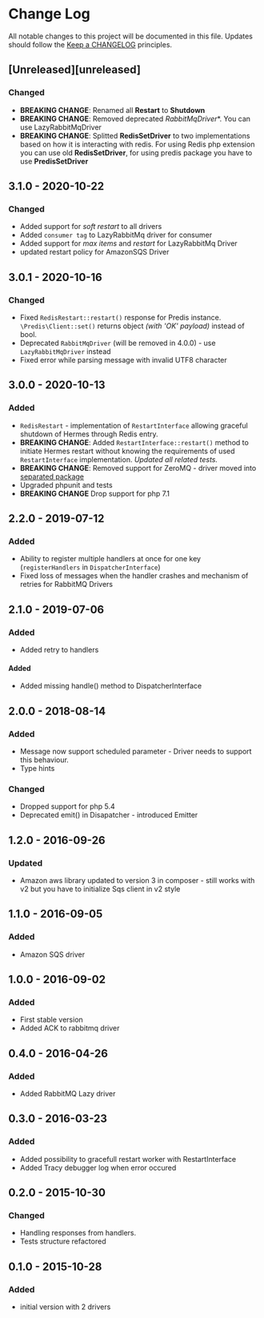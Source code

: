 # Change Log
All notable changes to this project will be documented in this file.
Updates should follow the [Keep a CHANGELOG](http://keepachangelog.com/) principles.

## [Unreleased][unreleased]

### Changed

* **BREAKING CHANGE**: Renamed all **Restart** to **Shutdown**
* **BREAKING CHANGE**: Removed deprecated *RabbitMqDriver**. You can use LazyRabbitMqDriver
* **BREAKING CHANGE**: Splitted **RedisSetDriver** to two implementations based on how it is interacting with redis. For using Redis php extension you can use old **RedisSetDriver**, for using predis package you have to use **PredisSetDriver**

## 3.1.0 - 2020-10-22

### Changed

* Added support for *soft restart* to all drivers
* Added `consumer tag` to LazyRabbitMq driver for consumer
* Added support for _max items_ and _restart_ for LazyRabbitMq Driver
* updated restart policy for AmazonSQS Driver  


## 3.0.1 - 2020-10-16

### Changed

* Fixed `RedisRestart::restart()` response for Predis instance. `\Predis\Client::set()` returns object _(with 'OK' payload)_ instead of bool.
* Deprecated `RabbitMqDriver` (will be removed in 4.0.0) - use `LazyRabbitMqDriver` instead
* Fixed error while parsing message with invalid UTF8 character

## 3.0.0 - 2020-10-13

### Added

* `RedisRestart` - implementation of `RestartInterface` allowing graceful shutdown of Hermes through Redis entry.
* **BREAKING CHANGE**: Added `RestartInterface::restart()` method to initiate Hermes restart without knowing the requirements of used `RestartInterface` implementation. _Updated all related tests._
* **BREAKING CHANGE**: Removed support for ZeroMQ - driver moved into [separated package](https://github.com/tomaj/hermes-zmq-driver)
* Upgraded phpunit and tests
* **BREAKING CHANGE** Drop support for php 7.1

## 2.2.0 - 2019-07-12

### Added

* Ability to register multiple handlers at once for one key (`registerHandlers` in `DispatcherInterface`)
* Fixed loss of messages when the handler crashes and mechanism of retries for RabbitMQ Drivers 

## 2.1.0 - 2019-07-06

### Added

* Added retry to handlers

#### Added

* Added missing handle() method to DispatcherInterface

## 2.0.0 - 2018-08-14

### Added

* Message now support scheduled parameter - Driver needs to support this behaviour.
* Type hints

### Changed

* Dropped support for php 5.4
* Deprecated emit() in Disapatcher - introduced Emitter

## 1.2.0 - 2016-09-26

### Updated

* Amazon aws library updated to version 3 in composer - still works with v2 but you have to initialize Sqs client in v2 style

## 1.1.0 - 2016-09-05

### Added

* Amazon SQS driver

## 1.0.0 - 2016-09-02

### Added

* First stable version
* Added ACK to rabbitmq driver

## 0.4.0 - 2016-04-26

### Added

* Added RabbitMQ Lazy driver

## 0.3.0 - 2016-03-23

### Added

* Added possibility to gracefull restart worker with RestartInterface
* Added Tracy debugger log when error occured

## 0.2.0 - 2015-10-30

### Changed

* Handling responses from handlers.
* Tests structure refactored

## 0.1.0 - 2015-10-28

### Added

* initial version with 2 drivers
